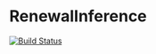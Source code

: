 # RenewalInference

[![Build Status](https://github.com/SanteriVtj/RenewalInference.jl/actions/workflows/CI.yml/badge.svg?branch=main)](https://github.com/SanteriVtj/RenewalInference.jl/actions/workflows/CI.yml?query=branch%3Amain)
